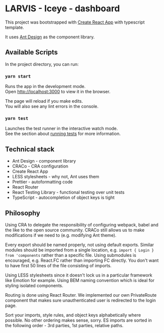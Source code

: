 # LARVIS - Iceye - dashboard

This project was bootstrapped with [Create React App](https://github.com/facebook/create-react-app) with typescript template.

It uses [Ant Design](https://ant.design/) as the component library.

## Available Scripts

In the project directory, you can run:

### `yarn start`

Runs the app in the development mode.<br />
Open [http://localhost:3000](http://localhost:3000) to view it in the browser.

The page will reload if you make edits.<br />
You will also see any lint errors in the console.

### `yarn test`

Launches the test runner in the interactive watch mode.<br />
See the section about [running tests](https://facebook.github.io/create-react-app/docs/running-tests) for more information.

## Technical stack

- Ant Design - component library
- CRACo - CRA configuration
- Create React App
- LESS stylesheets - why not, Ant uses them
- Prettier - autoformatting code
- React Router
- React Testing Library - functional testing over unit tests
- TypeScript - autocompletion of object keys is tight

## Philosophy

Using CRA to delegate the responsibility of configuring webpack, babel and the like to the open source community. CRACo still allows us to make modifications if we need to (e.g. modifying Ant theme).

Every export should be named properly, not using default exports. Similar modules should be imported from a single location, e.g. `import { Login } from 'components` rather than a specific file. Using submodules is encouraged, e.g. React.FC rather than importing FC directly. You don't want to have first 50 lines of the file consisting of imports.

Using LESS stylesheets since it doesn't lock us in a particular framework like Emotion for example. Using BEM naming convention which is ideal for styling isolated components.

Routing is done using React Router. We implemented our own PrivateRoute component that makes sure unauthenticated user is redirected to the login page.

Sort your imports, style rules, and object keys alphabetically where possible. No other ordering makes sense, sorry. ES imports are sorted in the following order - 3rd parties, 1st parties, relative paths.

